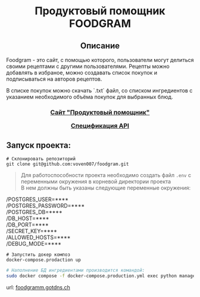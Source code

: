 
<h1 align="center">Продуктовый помощник FOODGRAM</h1>

<h2 align="center">Описание</h2>

<p>
    Foodgram - это сайт, с помощью которого, пользователи могут делиться своими рецептами с другими пользователями.
    Рецепты можно добавлять в избраное, можно создавать список покупок и подписываться на авторов рецептов.</p>
    <p>В списке покупок можно скачать `.txt` файл, со списком ингредиентов с указанием необходимого объёма покупок для выбранных блюд.
</p>

<h3 align="center">
    <a href="https://foodgramm.gotdns.ch/">Сайт "Продуктовый помощник"</a><p></p>
    <a href="https://foodgramm.gotdns.ch/api/docs/">Спецификация API</a>
</h3>


<h2>Запуск проекта:</h2>

```shell
# Склонировать репозиторий
git clone git@github.com:voven007/foodgram.git
```

> Для работоспособности проекта необходимо создать файл `.env` с переменными окружения в корневой директории проекта</br>
> В нем должны быть указаны следующие переменные окружения:

/POSTGRES_USER=**** </br>
/POSTGRES_PASSWORD=**** </br>
/POSTGRES_DB=**** </br>
/DB_HOST=**** </br>
/DB_PORT=**** </br>
/SECRET_KEY=**** </br>
/ALLOWED_HOSTS=**** </br>
/DEBUG_MODE=**** </br>


```shell
# Запустить докер композ
docker-compose.prodaction up
```

```bash
# Наполнение БД ингредиентами производится командой:
sudo docker compose -f docker-compose.production.yml exec python manage.py import
```
<p>
    url: <a href="https://foodgramm.gotdns.ch/">foodgramm.gotdns.ch</a><br>
</p>
